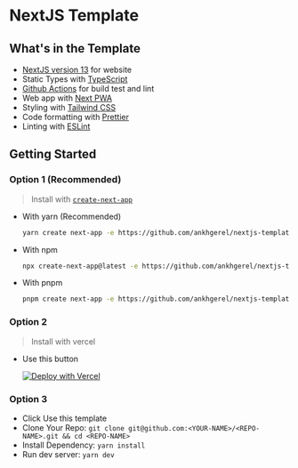 # NextJS Template

## What's in the Template

- [NextJS version 13](https://nextjs.org) for website
- Static Types with [TypeScript](https://www.typescriptlang.org)
- [Github Actions](https://github.com/features/actions) for build test and lint
- Web app with [Next PWA](https://github.com/shadowwalker/next-pwa)
- Styling with [Tailwind CSS](https://tailwindcss.com/)
- Code formatting with [Prettier](https://prettier.io/)
- Linting with [ESLint](https://eslint.org/)

## Getting Started

### Option 1 (Recommended)

> Install with [`create-next-app`](https://github.com/vercel/next.js/tree/canary/packages/create-next-app)

- With yarn (Recommended)

  ```bash
  yarn create next-app -e https://github.com/ankhgerel/nextjs-template
  ```

- With npm

  ```bash
  npx create-next-app@latest -e https://github.com/ankhgerel/nextjs-template
  ```

- With pnpm
  ```bash
  pnpm create next-app -e https://github.com/ankhgerel/nextjs-template
  ```

### Option 2

> Install with vercel

- Use this button

  [![Deploy with Vercel](https://vercel.com/button)](https://vercel.com/new/git/external?repository-url=https://github.com/ankhgerel/nextjs-template)

### Option 3

- Click Use this template
- Clone Your Repo: `git clone git@github.com:<YOUR-NAME>/<REPO-NAME>.git && cd <REPO-NAME>`
- Install Dependency: `yarn install`
- Run dev server: `yarn dev`

